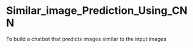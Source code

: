 # Similar_image_Prediction_Using_CNN
To build a chatbot that predicts images similar to the input images 
